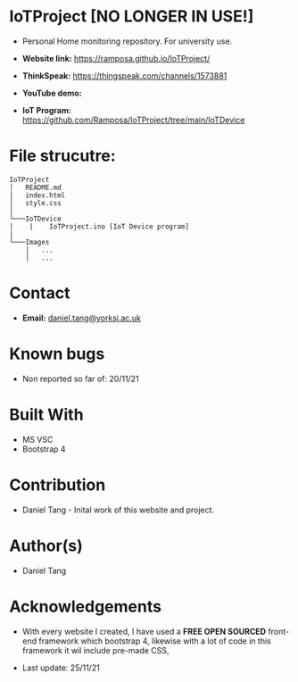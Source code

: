 # IoTProject [NO LONGER IN USE!]
- Personal Home monitoring repository. For university use.

- **Website link:** https://ramposa.github.io/IoTProject/
- **ThinkSpeak:** https://thingspeak.com/channels/1573881
- **YouTube demo:**
- **IoT Program:** https://github.com/Ramposa/IoTProject/tree/main/IoTDevice

# File strucutre:
```
IoTProject
│   README.md 
|   index.html
│   style.css
│
└───IoTDevice
|    |    IoTProject.ino [IoT Device program]
|         
└───Images
    │   ...
    │   ...     
```

# Contact
- **Email:** daniel.tang@yorksj.ac.uk

# Known bugs
- Non reported so far of: 20/11/21

# Built With
- MS VSC
- Bootstrap 4

# Contribution
- Daniel Tang - Inital work of this website and project.

# Author(s)
- Daniel Tang

# Acknowledgements
- With every website I created, I have used a **FREE OPEN SOURCED** front-end framework which bootstrap 4, likewise with a lot of code in this framework it wil include pre-made CSS,

- Last update: 25/11/21
